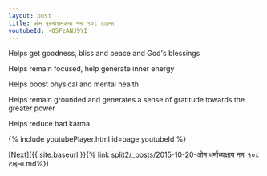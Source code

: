 ```yaml
---
layout: post
title: ओम पुरुषोत्तमअया नमः १०८ टाइम्स
youtubeId: -O5FzANJ9YI
---
```

 
 
Helps get goodness, bliss and peace and God's blessings
 
Helps remain focused, help generate inner energy 
 
Helps boost physical and mental health 
 
Helps remain grounded and generates a sense of gratitude towards the greater power 
 
Helps reduce bad karma
 
 
 
 


{% include youtubePlayer.html id=page.youtubeId %}
 
[Next]({{ site.baseurl }}{% link  split2/_posts/2015-10-20-ओम धर्माध्यक्षाय नमः १०८ टाइम्स.md%})
 
